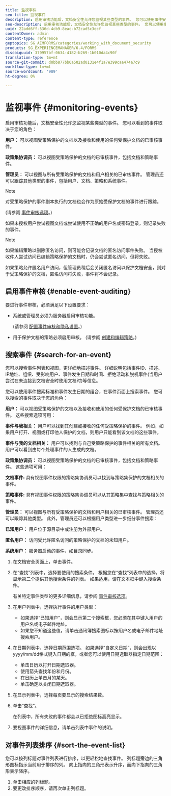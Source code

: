 ```yaml
---
title: 监视事件
seo-title: 监视事件
description: 启用审核功能后，文档安全性允许您监视某些类型的事件。 您可以使用事件安全性轻松搜索列表并对其进行排序。
seo-description: 启用审核功能后，文档安全性允许您监视某些类型的事件。 您可以使用事件安全性轻松搜索列表并对其进行排序。
uuid: 22add6ff-536d-4cb9-8eac-b72cad5c3ecf
contentOwner: admin
content-type: reference
geptopics: SG_AEMFORMS/categories/working_with_document_security
products: SG_EXPERIENCEMANAGER/6.4/FORMS
discoiquuid: 379957bf-0634-4182-b269-1b010da4c90f
translation-type: tm+mt
source-git-commit: d0bb877bb6a502ad0131e4f1a7e399caa474a7c9
workflow-type: tm+mt
source-wordcount: '989'
ht-degree: 0%

---
```



# 监视事件 {#monitoring-events}

启用审核功能后，文档安全性允许您监视某些类型的事件。 您可以看到的事件取决于您的角色：

**用户：** 可以视图受策略保护的文档以及接收和使用的任何受保护文档的已审核事件。

**政策集协调员：** 可以视图受策略保护的文档的已审核事件，包括文档和策略事件。

**管理员：** 可以视图与所有受策略保护的文档和用户相关的已审核事件。 管理员还可以跟踪其他类型的事件，包括用户、文档、策略和系统事件。

>[!NOTE]
>
>对受策略保护的事件副本执行的文档也会作为原始受保护文档的事件进行跟踪。

(请参阅 [事件审核选项](/help/forms/using/admin-help/configuring-client-server-options.md#event-auditing-options)。)

如果未授权用户尝试视图文档或尝试使用不正确的用户名或密码登录，则记录失败的事件。

>[!NOTE]
>
>如果编辑策略以删除匿名访问，则可能会记录文档的匿名访问事件失败。 当授权收件人尝试访问已编辑策略保护的文档时，仍会尝试匿名访问，但将失败。

如果策略允许匿名用户访问，但管理员稍后会关闭匿名访问以保护文档安全，则对于受策略保护的文档，匿名访问将失败，事件将不会记录。

## 启用事件审核 {#enable-event-auditing}

要进行事件审核，必须满足以下设置要求：

* 系统或管理员必须为服务器启用审核功能。

   (请参阅 [配置事件审核和隐私设置](/help/forms/using/admin-help/configuring-client-server-options.md#configuring-event-auditing-and-privacy-settings)。)

* 用于保护文档的策略必须启用审核。 (请参阅 [创建和编辑策略](/help/forms/using/admin-help/creating-policies.md#creating-and-editing-policies)。)

## 搜索事件 {#search-for-an-event}

您可以搜索事件列表和视图，更详细地描述事件。 详细说明包括事件ID、描述、IP地址、组织、受影响用户、事件发生日期和时间、拒绝活动和脱机事件(当用户尝试在未连接到文档安全时使用文档时)等信息。

您可以使用事件搜索标准和事件发生日期的组合，在事件页面上搜索事件。 您可以搜索的事件取决于您的角色：

**用户：** 可以视图受策略保护的文档以及接收和使用的任何受保护文档的已审核事件。 这些搜索选项可用：

**事件与我相关：** 用户可以找到其创建或接收的任何受策略保护的事件。 例如，如果用户打开、视图或打印他人保护的文档，则用户只能看到该文档的这些事件。

**事件与我的文档相关：** 用户可以找到与自己受策略保护的事件相关的所有文档。 用户可以看到由每个处理事件的人生成的文档。

**政策集协调员：** 可以视图受策略保护的文档的已审核事件，包括文档和策略事件。 这些选项可用：

**文档事件:** 具有视图事件权限的策略集协调员可以找到与策略集保护的文档相关的事件。

**策略事件:** 具有视图事件权限的策略集协调员可以从其策略集中查找与策略相关的事件。

**管理员：** 可以视图与所有受策略保护的文档和用户相关的已审核事件。 管理员还可以跟踪其他类型。 此外，管理员还可以根据用户类型进一步细分事件搜索：

**已知用户：** 用户位于源目录中或注册为外部用户。

**匿名用户：** 访问受允许匿名访问的策略保护的文档的未知用户。

**系统用户：** 服务器启动的事件，如目录同步。

1. 在文档安全页面上，单击事件。
1. 在“查找”列表中，选择要使用的搜索条件。 根据您在“查找”列表中的选择，将显示第二个提供其他搜索条件的列表。 如果适用，请在文本框中键入搜索条件。

   有关特定事件类型的更多详细信息，请参阅 [事件审核选项](/help/forms/using/admin-help/configuring-client-server-options.md#event-auditing-options)。

1. 在用户列表中，选择执行事件的用户类型：

   * 如果选择“已知用户”，则会显示第二个搜索框，您必须在其中键入用户的用户名或电子邮件地址。
   * 如果您不知道这些值，请单击通讯簿搜索图标以按用户名或电子邮件地址搜索用户。

1. 在日期列表中，选择日期范围选项。 如果选择“自定义日期”，则会出现以yyyy/mm/dd格式键入日期的框，或者您可以使用日期选取器指定日期范围：

   * 单击日历以打开日期选取器。
   * 使用箭头查找年份和月份。
   * 在日历上单击月的某天。
   * 单击确定以关闭日期选取器。

1. 在显示列表中，选择每页要显示的搜索结果数。
1. 单击“查找”。

   在列表中，所有失败的事件都会以已拒绝图标高亮显示。

1. 要视图事件的详细信息，请单击列表中事件的说明。

## 对事件列表排序 {#sort-the-event-list}

您可以按列标题对事件列表进行排序，以更轻松地查找事件。 列标题旁边的三角形图标指示当前用于排序的列。 向上指向的三角形表示升序，而向下指向的三角形表示降序。

1. 单击相应的列标题。
1. 要更改排序顺序，请再次单击列标题。

